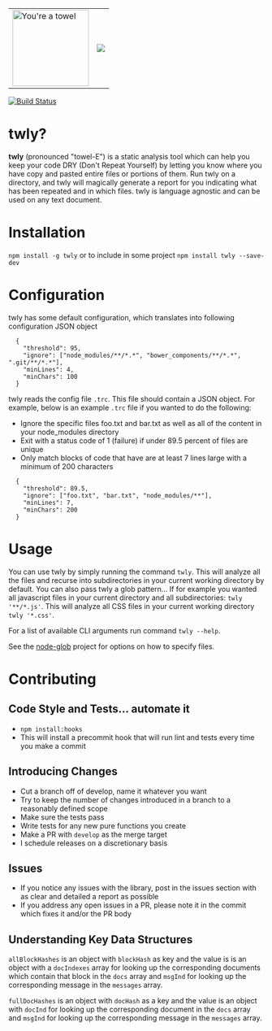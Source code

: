 <table>
<tr>
<td>
<img width="150" src="https://github.com/rdgd/twly/raw/master/assets/towel.png" alt="You're a towel" />
</td>
<td><a href="https://nodei.co/npm/twly/"><img src="https://nodei.co/npm/twly.png"></a></td>

</tr>
</table>
<td>

[![Build Status](https://ciserver.me/job/twly-test/badge/icon)](https://ciserver.me/job/twly-test/)

# twly?

<b>twly</b> (pronounced "towel-E") is a static analysis tool which can help you keep your code DRY (Don't Repeat Yourself) by letting you know where you have copy and pasted entire files or portions of them. Run twly on a directory, and twly will magically generate a report for you indicating what has been repeated and in which files. twly is language agnostic and can be used on any text document.
</td>

# Installation

`npm install -g twly` or to include in some project `npm install twly --save-dev`

# Configuration
twly has some default configuration, which translates into following configuration JSON object

```
  {
    "threshold": 95,
    "ignore": ["node_modules/**/*.*", "bower_components/**/*.*", ".git/**/*.*"],
    "minLines": 4,
    "minChars": 100
  }
```

twly reads the config file `.trc`. This file should contain a JSON object. For example, below is an example `.trc` file if you wanted to do the following:
* Ignore the specific files foo.txt and bar.txt as well as all of the content in your node_modules directory
* Exit with a status code of 1 (failure) if under 89.5 percent of files are unique
* Only match blocks of code that have are at least 7 lines large with a minimum of 200 characters

```
  {
    "threshold": 89.5,
    "ignore": ["foo.txt", "bar.txt", "node_modules/**"],
    "minLines": 7,
    "minChars": 200
  }
```

# Usage

You can use twly by simply running the command `twly`. This will analyze all the files and recurse into subdirectories in your current working directory by default. You can also pass twly a glob pattern... If for example you wanted all javascript files in your current directory and all subdirectories: `twly '**/*.js'`. This will analyze all CSS files in your current working directory `twly '*.css'`.

For a list of available CLI arguments run command `twly --help`.

See the [node-glob](https://github.com/isaacs/node-glob) project for options on how to specify files.

# Contributing
## Code Style and Tests... automate it
* `npm install:hooks`
* This will install a precommit hook that will run lint and tests every time you make a commit

## Introducing Changes
* Cut a branch off of develop, name it whatever you want
* Try to keep the number of changes introduced in a branch to a reasonably defined scope
* Make sure the tests pass
* Write tests for any new pure functions you create
* Make a PR with `develop` as the merge target
* I schedule releases on a discretionary basis

## Issues
* If you notice any issues with the library, post in the issues section with as clear and detailed a report as possible
* If you address any open issues in a PR, please note it in the commit which fixes it and/or the PR body

## Understanding Key Data Structures
`allBlockHashes` is an object with `blockHash` as key and the value is is an object with a `docIndexes` array for looking up the corresponding documents which contain that block in the `docs` array and `msgInd` for looking up the corresponding message in the `messages` array.

`fullDocHashes` is an object with `docHash` as a key and the value is an object with `docInd` for looking up the corresponding document in the `docs` array and `msgInd` for looking up the corresponding message in the `messages` array.

